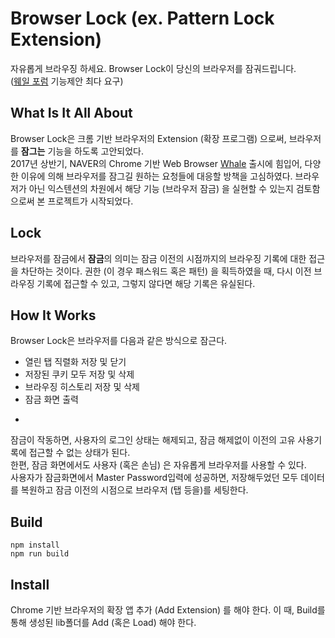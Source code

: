 # Browser Lock (ex. Pattern Lock Extension)
자유롭게 브라우징 하세요. Browser Lock이 당신의 브라우저를 잠궈드립니다. </br>
([웨일 포럼](http://forum.whale.naver.com/) 기능제안 최다 요구)

## What Is It All About
Browser Lock은 크롬 기반 브라우저의 Extension (확장 프로그램) 으로써, 브라우저를 <b>잠그는</b> 기능을 하도록 고안되었다.</br>
2017년 상반기, NAVER의 Chrome 기반 Web Browser [Whale](http://whale.naver.com/) 출시에 힘입어, 다양한 이유에 의해 브라우저를 잠그길 원하는 요청들에 대응할 방책을 고심하였다.
브라우저가 아닌 익스텐션의 차원에서 해당 기능 (브라우저 잠금) 을 실현할 수 있는지 검토함으로써 본 프로젝트가 시작되었다.

## Lock
브라우저를 잠금에서 <b>잠금</b>의 의미는 잠금 이전의 시점까지의 브라우징 기록에 대한 접근을 차단하는 것이다. 권한 (이 경우 패스워드 혹은 패턴) 을 획득하였을 때, 다시 이전 브라우징 기록에 접근할 수 있고, 그렇지 않다면 해당 기록은 유실된다.

## How It Works
Browser Lock은 브라우저를 다음과 같은 방식으로 잠근다.
- 열린 탭 직렬화 저장 및 닫기
- 저장된 쿠키 모두 저장 및 삭제
- 브라우징 히스토리 저장 및 삭제
- 잠금 화면 출력
- ~~~저장된 패스워드 삭제 (현재 재외)~~~

잠금이 작동하면, 사용자의 로그인 상태는 해제되고, 잠금 해제없이 이전의 고유 사용기록에 접근할 수 없는 상태가 된다.</br>
한편, 잠금 화면에서도 사용자 (혹은 손님) 은 자유롭게 브라우저를 사용할 수 있다. </br>
사용자가 잠금화면에서 Master Password입력에 성공하면, 저장해두었던 모두 데이터를 복원하고 잠금 이전의 시점으로 브라우저 (탭 등을)를 세팅한다.

## Build
```
npm install
npm run build
```

## Install
Chrome 기반 브라우저의 확장 앱 추가 (Add Extension) 를 해야 한다. 이 때, Build를 통해 생성된 lib폴더를 Add (혹은 Load) 해야 한다.
